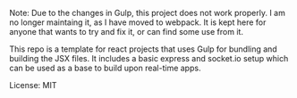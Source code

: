 Note: Due to the changes in Gulp, this project does not work properly. I am no longer maintaing it, as I have moved to webpack. It is kept here for anyone that wants to try and fix it, or can find some use from it.

This repo is a template for react projects that uses Gulp for bundling and building the JSX files. It includes a basic express and socket.io setup which can be used as a base to build upon real-time apps.

License: MIT